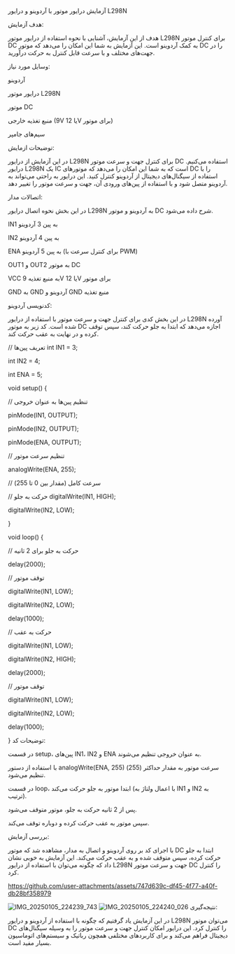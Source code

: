 آزمایش درایور موتور با آردوینو و درایور L298N

هدف آزمایش:

هدف از این آزمایش، آشنایی با نحوه استفاده از درایور موتور L298N برای کنترل موتور DC به کمک آردوینو است. این آزمایش به شما این امکان را می‌دهد که موتور DC را در جهت‌های مختلف و با سرعت قابل کنترل به حرکت درآورید.

وسایل مورد نیاز:

آردوینو 

درایور موتور L298N

موتور DC

منبع تغذیه خارجی (9V یا 12V برای موتور)

سیم‌های جامپر 




 توضیحات ازمایش:

در این آزمایش از درایور L298N برای کنترل جهت و سرعت موتور DC استفاده می‌کنیم. درایور L298N یک IC است که به شما این امکان را می‌دهد که موتورهای DC را با استفاده از سیگنال‌های دیجیتال از آردوینو کنترل کنید. این درایور به راحتی می‌تواند به آردوینو متصل شود و با استفاده از پین‌های ورودی آن، جهت و سرعت موتور را تغییر دهد.

 اتصالات مدار:

در این بخش نحوه اتصال درایور L298N به آردوینو و موتور DC شرح داده می‌شود.

IN1 به پین 3 آردوینو

IN2 به پین 4 آردوینو

ENA به پین 5 آردوینو (برای کنترل سرعت با PWM)

OUT1 و OUT2 به موتور DC

VCC به منبع تغذیه 9V یا 12V برای موتور

GND به GND آردوینو و GND منبع تغذیه


کدنویسی آردوینو:

در این بخش کدی برای کنترل جهت و سرعت موتور با استفاده از درایور L298N آورده شده است. کد زیر به موتور DC اجازه می‌دهد که ابتدا به جلو حرکت کند، سپس توقف کرده و در نهایت به عقب حرکت کند.

// تعریف پین‌ها
int IN1 = 3;

int IN2 = 4;

int ENA = 5;


void setup() {

  // تنظیم پین‌ها به عنوان خروجی
  
  pinMode(IN1, OUTPUT);
  
  pinMode(IN2, OUTPUT);
  
  pinMode(ENA, OUTPUT);
  
  
  // تنظیم سرعت موتور
  
  analogWrite(ENA, 255);
  
  // سرعت کامل (مقدار بین 0 تا 255)

  // حرکت به جلو
  digitalWrite(IN1, HIGH);
  
  digitalWrite(IN2, LOW);
  
}

void loop() {

  // حرکت به جلو برای 2 ثانیه
  
  delay(2000);
  

  // توقف موتور
  
  digitalWrite(IN1, LOW);
  
  digitalWrite(IN2, LOW);
  
  delay(1000);

  // حرکت به عقب
  
  digitalWrite(IN1, LOW);
  
  digitalWrite(IN2, HIGH);
  
  delay(2000);

  // توقف موتور
  
  digitalWrite(IN1, LOW);
  
  digitalWrite(IN2, LOW);
  
  delay(1000);

}
 توضیحات کد:

در قسمت setup، پین‌های IN1، IN2 و ENA به عنوان خروجی تنظیم می‌شوند.

با استفاده از دستور analogWrite(ENA, 255) سرعت موتور به مقدار حداکثر (255) تنظیم می‌شود.

در قسمت loop، ابتدا موتور به جلو حرکت می‌کند (با اعمال ولتاژ به IN1 و IN2 به ترتیب).

پس از 2 ثانیه حرکت به جلو، موتور متوقف می‌شود.

سپس موتور به عقب حرکت کرده و دوباره توقف می‌کند.

بررسی آزمایش:

با اجرای کد بر روی آردوینو و اتصال به مدار، مشاهده شد که موتور DC ابتدا به جلو حرکت کرده، سپس متوقف شده و به عقب حرکت می‌کند. این آزمایش به خوبی نشان داد که چگونه می‌توان با استفاده از درایور L298N جهت و سرعت موتور DC را کنترل کرد.

 

https://github.com/user-attachments/assets/747d639c-df45-4f77-a40f-db28bf358979

![IMG_20250105_224239_743](https://github.com/user-attachments/assets/24425f66-8d3c-41d4-9b12-5f2b6ab6c91f)
![IMG_20250105_224240_026](https://github.com/user-attachments/assets/30a0b6f0-8e43-46ef-92ba-1fc893483cc8)
نتیجه‌گیری:

در این آزمایش یاد گرفتیم که چگونه با استفاده از آردوینو و درایور L298N می‌توان موتور DC را کنترل کرد. این درایور امکان کنترل جهت و سرعت موتور را به وسیله سیگنال‌های دیجیتال فراهم می‌کند و برای کاربردهای مختلفی همچون رباتیک و سیستم‌های اتوماسیون بسیار مفید است.
